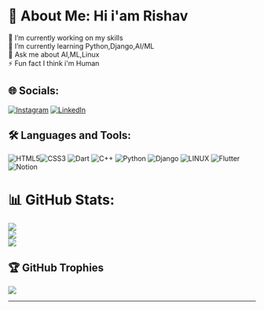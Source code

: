 # 💫 About Me: Hi i'am Rishav 
🔭 I’m currently working on my skills<br>
🌱 I’m currently learning Python,Django,AI/ML<br>💬 Ask me about AI,ML,Linux<br>⚡ Fun fact I think i'm Human <!-- <br>👯 I’m looking to collaborate in AI/ML -->


## 🌐 Socials:
[![Instagram](https://img.shields.io/badge/Instagram-%23E4405F.svg?logo=Instagram&logoColor=white)](https://instagram.com/recxo_12) [![LinkedIn](https://img.shields.io/badge/LinkedIn-%230077B5.svg?logo=linkedin&logoColor=white)]( [https://linkedin.com/in/rishav-anand-28621525b/](https://www.linkedin.com/in/rishav-anand-28621525b/))
<!-- [![Twitter](https://img.shields.io/badge/Twitter-%231DA1F2.svg?logo=Twitter&logoColor=white)](https://twitter.com/RishavAnand1912)  -->
## 🛠️ Languages and Tools:
![HTML5](https://img.shields.io/badge/html5-%23E34F26.svg?style=for-the-badge&logo=html5&logoColor=white)![CSS3](https://img.shields.io/badge/css3-%231572B6.svg?style=for-the-badge&logo=css3&logoColor=white) ![Dart](https://img.shields.io/badge/dart-%230175C2.svg?style=for-the-badge&logo=dart&logoColor=white) ![C++](https://img.shields.io/badge/c++-%2300599C.svg?style=for-the-badge&logo=c%2B%2B&logoColor=white) ![Python](https://img.shields.io/badge/python-3670A0?style=for-the-badge&logo=python&logoColor=ffdd54) ![Django](https://img.shields.io/badge/django-%23092E20.svg?style=for-the-badge&logo=django&logoColor=white) ![LINUX](https://img.shields.io/badge/Linux-FCC624?style=for-the-badge&logo=linux&logoColor=black) ![Flutter](https://img.shields.io/badge/Flutter-%2302569B.svg?style=for-the-badge&logo=Flutter&logoColor=white) ![Notion](https://img.shields.io/badge/Notion-%23000000.svg?style=for-the-badge&logo=notion&logoColor=white)
# 📊 GitHub Stats:
![](https://github-readme-stats.vercel.app/api?username=rishv1912&theme=dark&hide_border=false&include_all_commits=false&count_private=false)<br/>
![](https://github-readme-streak-stats.herokuapp.com/?user=rishv1912&theme=dark&hide_border=false)<br/>
![](https://github-readme-stats.vercel.app/api/top-langs/?username=rishv1912&theme=dark&hide_border=false&include_all_commits=false&count_private=false&layout=compact)

## 🏆 GitHub Trophies
![](https://github-profile-trophy.vercel.app/?username=rishv1912&theme=onedark&no-frame=false&no-bg=true&margin-w=4)

<!-- ## 🐦 Latest Tweet
[![](https://gtce.itsvg.in/api?username=RishavAnand1912)](https://github.com/VishwaGauravIn/github-twitter-card-embed) -->

---
<!-- [![](https://visitcount.itsvg.in/api?id=rishv1912&icon=4&color=2)](https://visitcount.itsvg.in) -->

<!-- Proudly created with GPRM ( https://gprm.itsvg.in ) -->
